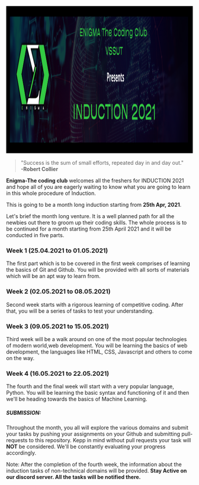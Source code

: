 <img src="induction banner.png" height="396px" width="1584px">

>"Success is the sum of small efforts, repeated day in and day out."<br> **-Robert Collier**

**Enigma-The coding club** welcomes all the freshers for INDUCTION 2021 and hope all of you are eagerly waiting to know what you are going to learn in this whole procedure of Induction.

This is going to be a month long induction starting from **25th Apr, 2021**. 

Let's brief the month long venture. It is a well planned path for all the newbies out there to groom up their coding skills. The whole process is to be continued for a month starting from 25th April 2021 and it will be conducted in five parts.

### Week 1 (25.04.2021 to 01.05.2021)
The first part which is to be covered in the first week comprises of learning the basics of Git and Github. You will be provided with all sorts of materials which will be an apt way to learn from.<br>

### Week 2 (02.05.2021 to 08.05.2021)
Second week starts with a rigorous learning of competitive coding. After that, you will be a series of tasks to test your understanding.<br>

### Week 3 (09.05.2021 to 15.05.2021)
Third week will be a walk around on one of the most popular technologies of modern world,web development. You will be learning the basics of web development, the languages like HTML, CSS, Javascript and others to come on the way.<br>

### Week 4 (16.05.2021 to 22.05.2021)
The fourth and the final week will start with a very popular language, Python. You will be learning the basic syntax and functioning of it and then we'll be heading towards the basics of Machine Learning.<br>

##### SUBMISSION: <br>
Throughout the month, you all will explore the various domains and submit your tasks by pushing your assignments on your Github and submitting pull-requests to this repository. Kepp in mind without pull requests your task will **NOT** be considered. We'll be constantly evaluating your progress accordingly. 

Note: After the completion of the fourth week, the information about the induction tasks of non-technical domains will be provided. **Stay Active on our discord server. All the tasks will be notified there.**
      
